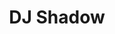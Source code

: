 ---
title: "DJ Shadow"
summary: "Joshua Paul Davis , better known by his stage name DJ Shadow, is an American record producer and DJ. He first gained notice with the release of his acclaimed debut studio album, Endtroducing...... He has a personal record collection of over 60,000 records. DJ Shadow is widely credited as a key figure in developing the experimental instrumental hip-hop style associated with the London-based label. Inspired by hip-hop’s early years, he then grew to absorb the heyday of crews like Eric B. & Rakim, Ultramagnetic MCs, and Public Enemy; groups which prominently featured DJs in their ranks. Josh “Shadow” Davis had already been experimenting with making beats and breaks on a four-track recorder while he was in high school in the Nor-Cal college town of Davis, but it was during university that he co-founded his own Solesides label as an outlet for his original tracks. Hooking up with Davis’ few b-boys through the college radio station, Shadow began releasing the Hip-Hop Reconstruction mix tapes in 1991, eventually catching the attention of The Source magazine and Dave Funkenklein. Shadow was featured in the magazine’s “Unsigned Hype” column in 1991, and Klein signed him to a production deal with Hollywood BASIC records. Concurrently, Shadow provided beats and scratches for Bay Area rapper Paris and was featured on his second album. In 1993, Shadow pressed his 17-minute beat-head symphony “Entropy.” His tracks spread widely through the DJ-strong hip-hop underground, eventually reaching James Lavelle of Mo Wax. Shadow’s first full-length, “Endtroducing…”, was released on the label in late 1996 to immense critical acclaim in Britain and America. “Preemptive Strike,” a compilation of early singles, followed in early 1998. Later that year, Shadow produced tracks for the debut album by U.N.K.L.E., a long-time Mo’ Wax production team that gained superstar guests including Thom Yorke , Richard Ashcroft , Mike D , and others. His next project came in 1999, with the transformation of Solesides into a new label, Quannum Projects. Nearly six years after his debut production album, the proper follow-up, “The Private Press,” was released in June 2002. The following year Shadow released a mix album, “Diminishing Returns,” and in 2004 he released a live album and DVD, “Live! In Tune and on Time.” In 2006 he released another long awaited full-length album “The Outsider,” which featured rising Bay Area Hyphy rappers including Keak Da Sneak and E-40. “The Outsider” also featured a single with Q-Tip , which led to Shadow’s first appearance on The Late Show with David Letterman. Between 2007 and 2009 Shadow released three volumes of “The 4-Track Era Collection,” a series of his earliest recordings. The 4-Track Era project was exclusively available through his web store, ShopDjShadow.com. In the midst of all of these solo projects, DJ Shadow collaborated with fellow hip-hop DJ Cut Chemist. Together they created a series of mixes that fused soul, funk, and rock, in the framework of a cohesive concept involving using only 45 rpm records . These mixes include Brainfreeze, Product Placement, and The Hard Sell, which would be debuted at the Hollywood Bowl. Shadow’s website relaunched in August 2009, enabling him to sell digital downloads direct to his fans through his own autonomous storefront. 2009 also saw the announcement of Shadow’s involvement with DJ Hero, an Activision video game which features Shadow as a playable character within the game. Shadow also contributed several mixes to the game. 2010 and 2011 saw a tour throughout Europe and North America entitled “Live From The Shadowsphere.” Hailed for its visual innovations, the tour was cited by Beatport as one of the top 10 DJ shows of all time, and was capped off by two memorable performances at the Coachella Festival. In 2011, DJ Shadow released “The Less You Know, The Better,” purportedly his last full-length album to prominently feature samples. 2012 included “Total Breakdown, Hidden Transmissions From The MPC Era ,” an archival project; and “Reconstructed: The Best of DJ Shadow,” a greatest hits album. 2012 saw a shift in Shadow’s live persona…at the request of trendsetting LA club night Low End Theory, he returned to playing traditional, contemporary DJ sets, often eschewing his own music for that of peers. The hard-hitting sets Shadow played coexisted with the rise of trap, juke, and the fledgling beat scene, catching the ear of large-scale EDM icons such as Diplo and Bassnectar, with whom Shadow performed. An incident at a Miami superclub, in which Shadow refused to temper his set to suit management, was captured on video and went viral, prompting a debate about the autonomy of DJs and the music they play. This only seemed to heighten demand for Shadow as 2013 reportedly saw him play over 100 shows. Also in 2013, Shadow lent a hand to video game franchise Grand Theft Auto V, compiling and arranging elements of the soundtrack. Notable was his return to production, crafting a remix for Machinedrum, and ‘70s Dutch progressive band Supersister, who Shadow had previously sampled. In 2014, Shadow toured Australia and performed at SXSW for Vice. According to his Twitter account, Shadow plans to spend time in the studio and continue to perform his contemporary DJ sets. He has indicated that a new, “very different” type of tour is planned for the Fall of 2014. Publishing companies include: , , , ."
slug: "dj-shadow"
image: "dj-shadow.jpg"
apple_music_artist_url: "https://music.apple.com/gb/artist/dj-shadow/133086"
wikipedia_url: "https://en.wikipedia.org/wiki/DJ_Shadow_discography"
---
